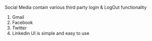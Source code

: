 Social Media contain various third party login  & LogOut functionality

1. Gmail
2. Facebook
3. Twitter
4. Linkedin
UI is simple and easy to use
